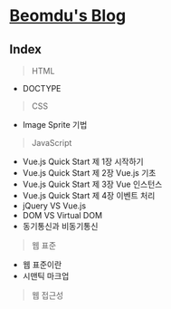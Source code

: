 [Beomdu's Blog](https://dlqjaen.github.io/#/)
=============================
## Index
> HTML
  - DOCTYPE

> CSS
  - Image Sprite 기법

> JavaScript
  - Vue.js Quick Start 제 1장 시작하기
  - Vue.js Quick Start 제 2장 Vue.js 기초
  - Vue.js Quick Start 제 3장 Vue 인스턴스
  - Vue.js Quick Start 제 4장 이벤트 처리
  - jQuery VS Vue.js
  - DOM VS Virtual DOM
  - 동기통신과 비동기통신

> 웹 표준
  - 웹 표준이란
  - 시맨틱 마크업

> 웹 접근성